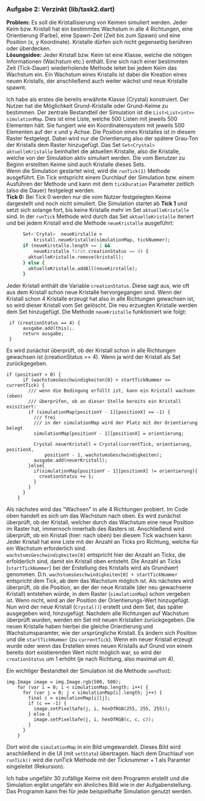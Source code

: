 ### Aufgabe 2: Verzinkt (lib/task2.dart)
<b>Problem:</b> Es soll die Kristallisierung von Keimen simuliert werden. Jeder Keim bzw. Kristall hat ein bestimmtes Wachstum in alle 4 Richtungen, eine Orientierung (Farbe), eine Spawn-Zeit (Zeit bis zum Spawn) und eine Position (x, y Koordinate). Kristalle dürfen sich nicht gegenseitig berühren oder überdecken.<br>
<b>Lösungsidee:</b> Jeder Kristall bzw. Keim ist eine Klasse, welche die nötigen Informationen (Wachstum etc.) enthält. Eine sich nach einer bestimmten Zeit (Tick-Dauer) wiederholende Methode leitet bei jedem Keim das Wachstum ein. Ein Wachstum eines Kristalls ist dabei die Kreation eines neuen Kristalls, der anschließend auch weiter wächst und neue Kristalle spawnt.

Ich habe als erstes die bereits erwähnte Klasse (Crystal) konstruiert.
Der Nutzer hat die Möglichkeit Grund-Kristalle oder Grund-Keime zu bestimmen.
Der zentrale Bestandteil der Simulation ist die `List<List<int>> simulationMap`. Dies ist eine Liste, welche 500 Listen mit jeweils 500 Elementen hält. Sie fungiert wie ein Koordinatensystem mit jeweils 500 Elementen auf der x und y Achse. Die Position eines Kristalles ist in diesem Raster festgelegt. Dabei wird nur die Orientierung also der spätere Grau-Ton der Kristalls dem Raster hinzugefügt. 
Das Set `Set<Crystal> aktuelleKristalle` beinhaltet die aktuellen Kristalle, also die Kristalle, welche von der Simulation aktiv simuliert werden. Die vom Benutzer zu Beginn erstellten Keime sind auch Kristalle dieses Sets. <br>
Wenn die Simulation gestartet wird, wird die `runTick(1)` Methode ausgeführt. Ein Tick entspricht einem Durchlauf der Simulation bzw. einem Ausführen der Methode und kann mit dem `tickDuration` Parameter zeitlich (also die Dauer) festgelegt werden.<br>
<b>Tick 0:</b> Bei Tick 0 werden nur die vom Nutzer festgelegten Keime dargestellt und noch nicht simuliert.
Die Simulation startet ab <b>Tick 1</b> und setzt sich solange fort, bis keine Kristalle mehr im Set `aktuelleKristalle` sind. In der `runTick` Methode wird durch das Set `aktuelleKristalle` iteriert und bei jedem Kristall wird die Methode `neueKristalle` ausgeführt:
```for (Crystal kristall in aktuelleKristalle.toList()) {
      Set<'Crytal>  neueKirstalle =
          kristall.neueKristalle(simulationMap, tickNummer);
      if (neueKirstalle.length == 1 &&
          neueKirstalle.first.creationStatus == 4) {
        aktuelleKristalle.remove(kristall);
      } else {
        aktuelleKristalle.addAll(neueKirstalle);
      }
```

Jeder Kristall enthält die Variable `creationStatus`. Diese sagt aus, wie oft aus dem Kristall schon neue Kristalle hervorgegangen sind. Wenn der Kristall schon 4 Kristalle erzeugt hat also in alle Richtungen gewachsen ist, so wird dieser Kristall vom Set gelöscht. Die neu erzuegten Kristalle werden dem Set hinzugefügt.
Die Methode `neueKristalle` funktioniert wie folgt:
```
 if (creationStatus == 4) {
      ausgabe.add(this);.
      return ausgabe;
 }
```
Es wird zunächst überprüft, ob der Kristall schon in alle Richtungen gewachsen ist (creationStatus == 4). Wenn ja wird der Kristall als Set zurückgegeben.<br>
```
if (positionY > 0) {
      if (wachstumsGeschwindigkeiten[0] + startTickNummer <= currentTick) {
        /// wenn die Bedingung erfüllt ist, kann ein Kristall wachsen (oben)
        /// überprüfen, ob an dieser Stelle bereits ein Kristall exisitiert:
        if (simulationMap[positionY - 1][positionX] == -1) {
          /// frei
          /// in der simulationMap wird der Platz mit der Orientierung belegt
          simulationMap[positionY - 1][positionX] = orientierung;

          Crystal neuerKristall = Crystal(currentTick, orientierung, positionX,
              positionY - 1, wachstumsGeschwindigkeiten);
          ausgabe.add(neuerKristall);
        }else{
          if(simulationMap[positionY - 1][positionX] != orientierung){
            creationStatus += 1;
          }
        }
      }
    }
```
Als nächstes wird das "Wachsen" in alle 4 Richtungen probiert. Im Code oben handelt es sich um das Wachstum nach oben. Es wird zunächst überprüft, ob der Kristall, welcher durch das Wachstum eine neue Position im Raster hat, immernoch innerhalb des Rasters ist. Anschließend wird überprüft, ob ein Kristall (hier: nach oben) bei diesem Tick wachsen kann:<br> Jeder Kristall hat eine Liste mit der Anzahl an Ticks pro Richtung, welche für ein Wachstum erforderlich sind. <br>
```wachstumsGeschwindigkeiten[0]``` entspricht hier der Anzahl an Ticks, die erfolderlich sind, damit ein Kristall oben entsteht. Die Anzahl an Ticks (`startTickNummer`) bei der Erstellung des Kristalls wird als Grundwert genommen. D.h. `wachstumsGeschwindigkeiten[0] + startTickNummer` entspricht dem Tick, ab dem das Wachstum möglich ist. 
Als nächstes wird überprüft, ob die Position, an der der neue Kristalle (der neu gewachsene Kristall) entstehen würde, in dem Raster (`simulationMap`) schon vergeben ist. Wenn nicht, wird an der Position der Orientierungs-Wert hinzugefügt. Nun wird der neue Kristall (`Crystal()`) erstellt und dem Set, das später ausgegeben wird, hinzugefügt. Nachdem alle Richtungen auf Wachstum überprüft wurden, werden ein Set mit neuen Kristallen zurückgegeben. Die neuen Kristalle haben hierbei die gleiche Orientierung und Wachstumsparamter, wie der ursprüngliche Kristall. Es ändern sich Position und die `startTickNummer` (zu `currentTick`). Wenn ein neuer Kristall erzeugt wurde oder wenn das Erstellen eines neuen Kristalls auf Grund von einem bereits dort existierenden Wert nicht möglich war, so wird der `creationStatus` um 1 erhöht (je nach Richtung, also maximal um 4).

Ein wichtiger Bestandteil der Simulation ist die Methode `sendToUI`:
```
img.Image image = img.Image.rgb(500, 500);
    for (var i = 0; i < simulationMap.length; i++) {
      for (var j = 0; j < simulationMap[i].length; j++) {
        final c = simulationMap[i][j];
        if (c == -1) {
          image.setPixelSafe(j, i, hexOfRGB(255, 255, 255));
        } else {
          image.setPixelSafe(j, i, hexOfRGB(c, c, c));
        }
      }
    }
```
Dort wird die `simulationMap` in ein Bild umgewandelt. Dieses Bild wird anschließend in die UI (mit `setState`) übertragen. Nach dem Druchlauf von `runTick()` wird die runTick Methode mit der Ticknummer + 1 als Paramter eingeleitet (Rekursion).

Ich habe ungefähr 30 zufällige Keime mit dem Programm erstellt und die Simulation ergibt ungefähr ein ähnliches Bild wie in der Aufgabenstellung.
Das Programm kann frei für jede beispielhafte Simulation genutzt werden.
